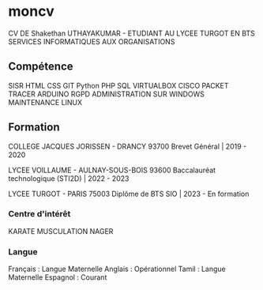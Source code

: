# moncv
CV DE Shakethan UTHAYAKUMAR - ETUDIANT AU LYCEE TURGOT EN BTS SERVICES INFORMATIQUES AUX ORGANISATIONS

## Compétence
SISR
HTML
CSS
GIT
Python
PHP
SQL
VIRTUALBOX
CISCO PACKET TRACER
ARDUINO
RGPD
ADMINISTRATION SUR WINDOWS
MAINTENANCE LINUX

## Formation 
COLLEGE JACQUES JORISSEN - DRANCY 93700
Brevet Général | 2019 - 2020

LYCEE VOILLAUME - AULNAY-SOUS-BOIS 93600
Baccalauréat technologique (STI2D) | 2022 - 2023

LYCEE TURGOT - PARIS 75003
Diplôme de BTS SIO | 2023 - En formation

### Centre d'intérêt
KARATE
MUSCULATION
NAGER

### Langue
Français : Langue Maternelle
Anglais : Opérationnel
Tamil : Langue Maternelle
Espagnol : Courant